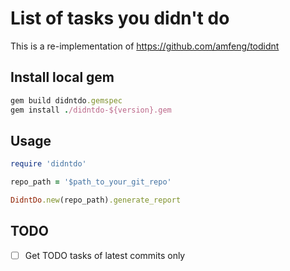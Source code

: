 # List of tasks you didn't do
This is a re-implementation of https://github.com/amfeng/todidnt

## Install local gem
```ruby
gem build didntdo.gemspec
gem install ./didntdo-${version}.gem
```

## Usage
```ruby
require 'didntdo'

repo_path = '$path_to_your_git_repo'

DidntDo.new(repo_path).generate_report
```

## TODO
- [ ] Get TODO tasks of latest commits only